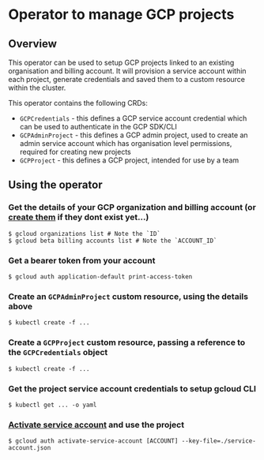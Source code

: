# Operator to manage GCP projects

## Overview
This operator can be used to setup GCP projects linked to an existing organisation and billing account. It will provision a service account within each project, generate credentials and saved them to a custom resource within the cluster.

This operator contains the following CRDs:
* `GCPCredentials` - this defines a GCP service account credential which can be used to authenticate in the GCP SDK/CLI
* `GCPAdminProject` - this defines a GCP admin project, used to create an admin service account which has organisation level permissions, required for creating new projects
* `GCPProject` - this defines a GCP project, intended for use by a team

## Using the operator

### Get the details of your GCP organization and billing account (or [create them](https://cloud.google.com/resource-manager/docs/creating-managing-organization) if they dont exist yet...)
```
$ gcloud organizations list # Note the `ID`
$ gcloud beta billing accounts list # Note the `ACCOUNT_ID`
```
### Get a bearer token from your account
```
$ gcloud auth application-default print-access-token
```
### Create an `GCPAdminProject` custom resource, using the details above
```
$ kubectl create -f ...
```
### Create a `GCPProject` custom resource, passing a reference to the `GCPCredentials` object
```
$ kubectl create -f ...
```
### Get the project service account credentials to setup gcloud CLI
```
$ kubectl get ... -o yaml
```
### [Activate service account](https://cloud.google.com/sdk/gcloud/reference/auth/activate-service-account) and use the project
```
$ gcloud auth activate-service-account [ACCOUNT] --key-file=./service-account.json
```
